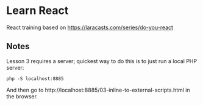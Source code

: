 # Learn React

React training based on https://laracasts.com/series/do-you-react

## Notes

Lesson 3 requires a server; quickest way to do this is to just run a local PHP server:

```
php -S localhost:8885
```

And then go to http://localhost:8885/03-inline-to-external-scripts.html in the browser.

